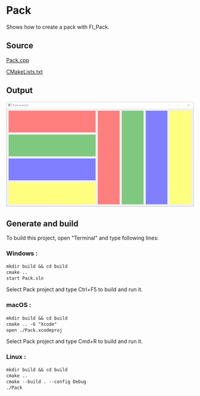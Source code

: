 # Pack

Shows how to create a pack with Fl_Pack.

## Source

[Pack.cpp](Pack.cpp)

[CMakeLists.txt](CMakeLists.txt)

## Output

![output](../../../docs/Pictures/Examples/Pack.png)

## Generate and build

To build this project, open "Terminal" and type following lines:

### Windows :

``` shell
mkdir build && cd build
cmake .. 
start Pack.sln
```

Select Pack project and type Ctrl+F5 to build and run it.

### macOS :

``` shell
mkdir build && cd build
cmake .. -G "Xcode"
open ./Pack.xcodeproj
```

Select Pack project and type Cmd+R to build and run it.

### Linux :

``` shell
mkdir build && cd build
cmake .. 
cmake --build . --config Debug
./Pack
```

